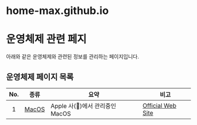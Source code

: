 # home-max.github.io

# 운영체제 관련 페지
아래와 같은 운영체제와 관련된 정보를 관리하는 페이지입니다.

## 운영체제 페이지 목록

| No. | 종류 | 요약 | 비고 |
| :---: | --- | --- | --- |
| 1 | [MacOS](./macos "https://home-max.github.io/operating_systems/macos") | Apple 사(🍎)에서 관리중인 MacOS | [Official Web Site](https://support.apple.com/macos "https://support.apple.com/macos") |